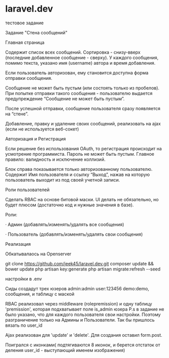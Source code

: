# laravel.dev
тестовое задание

Задание "Стена сообщений"

Главная страница

Содержит список всех сообщений. Сортировка - снизу-вверх (последние добавленное сообщение - сверху). У каждого сообщения, помимо текста, указано имя (username) автора и время добавления.

Если пользователь авторизован, ему становится доступна форма отправки сообщения.

Сообщение не может быть пустым (или состоять только из пробелов). При попытке отправки такого сообщения - пользователю выдается предупреждение “Сообщение не может быть пустым”.

После успешной отправки, сообщение пользователя сразу появляется на “стене”.

Добавление, правку и удаление своих сообщений, реализовать на ajax (если не используется веб-сокет)

Авторизация и Регистрация

Если решение без использования OAuth, то регистрация происходит на усмотрение программиста. Пароль не может быть пустым. Главное правило: валидность и исключение коллизий.

Блок справа показывается только авторизованному пользователю. Содержит Имя пользователя и ссылку “Выход”, нажав на которую пользователь выходит из под своей учетной записи.

Роли пользователей

Сделать RBAC на основе битовой маски. UI делать не обязательно, но будет плюсом (достаточно код и нужные значения в базе).

Роли:

· Админ (добавлять/изменять/удалять все сообщения)

· Пользователь (добавлять/изменять/удалять свои сообщения)


Реализация

Обкатывалаось на Openserver

git clone https://github.com/jeek45/laravel.dev.git
composer update && bower update
php artisan key:generate
php artisan migrate:refresh --seed

настройки в .env

Сиды создадут трех юзеров admin:admin user:123456 demo:demo, сообщения, и таблицу с маской

RBAC реализовал через middleware (rolepremission) и одну таблицу 'premission', которая подхватывает поле is_admin юзера
P.s в задание не было указано, что для каждого пользователя свои настройки. Поэтому разграничение только на Админы и Пользователи.
Так бы пришлось вязать по user_id

Ajax реализован для 'update' и 'delete'. Для создания оставил form.post.

Поигрался с иконками( подтягиваются 8 иконок, и берется отстаток от деления user_id - выступающий именем изображения)









